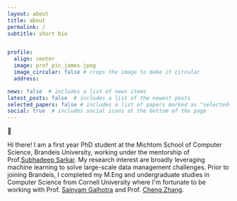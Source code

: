 ```yaml
---
layout: about
title: about
permalink: /
subtitle: short bio


profile:
  align: center
  image: prof_pic_james.jpeg
  image_circular: false # crops the image to make it circular
  address: 

news: false  # includes a list of news items
latest_posts: false  # includes a list of the newest posts
selected_papers: false # includes a list of papers marked as "selected={true}"
social: true  # includes social icons at the bottom of the page
---
```


👋 

Hi there! I am a first year PhD student at the Michtom School of Computer Science, Brandeis University, working under the mentorship of Prof.[Subhadeep Sarkar](https://subhadeep.net/). My research interest are broadly leveraging machine learning to solve large-scale data management challenges. Prior to joining Brandeis, I completed my M.Eng and undergraduate studies in Computer Science from Cornell University where I'm fortunate to be working with Prof. [Sainyam Galhotra](https://sainyamgalhotra.com/) and Prof. [Cheng Zhang](https://czhang.org/).  

